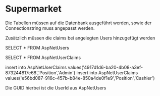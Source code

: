 # Supermarket

Die Tabellen müssen auf die Datenbank ausgeführt werden, sowie der Connectionstring muss angepasst werden.

Zusätzlich müssen die claims bei angelegten Users hinzugefügt werden

SELECT * FROM AspNetUsers

SELECT * FROM AspNetUserClaims

insert into AspNetUserClaims values('4917d1d6-ba20-4b08-a3ef-873244817e68','Position','Admin')
insert into AspNetUserClaims values('e56bd087-916c-457b-b84e-850a4de0f1e9','Position','Cashier')

Die GUID hierbei ist die UserId aus AspNetUsers
